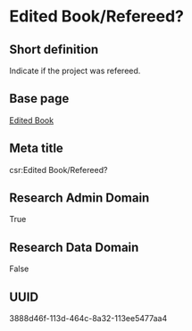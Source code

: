 # Edited Book/Refereed?
## Short definition
Indicate if the project was refereed.
## Base page
[Edited Book](https://github.com/EuroCRIS/CASRAI-Dictionairies/blob/main/Objects/Edited%20Book.md)
## Meta title
csr:Edited Book/Refereed?
## Research Admin Domain
True
## Research Data Domain
False
## UUID
3888d46f-113d-464c-8a32-113ee5477aa4
